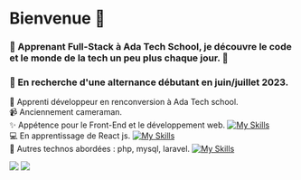 # Bienvenue :wave: 
 
 ### 💫 Apprenant Full-Stack à Ada Tech School, je découvre le code et le monde de la tech un peu plus chaque jour. 💫
 
 ### :mag_right: En recherche d'une alternance débutant en juin/juillet 2023.
 
 :turtle: Apprenti développeur en renconversion à Ada Tech school.<br />
:video_camera: Anciennement cameraman.<br />
:sparkles: Appétence pour le Front-End et le développement web. [![My Skills](https://skillicons.dev/icons?i=html,css,js)](https://skillicons.dev)<br />
:computer: En apprentissage de React js. [![My Skills](https://skillicons.dev/icons?i=react)](https://skillicons.dev)<br />
:microscope: Autres technos abordées : php, mysql, laravel.  [![My Skills](https://skillicons.dev/icons?i=php,mysql,laravel)](https://skillicons.dev)<br />

 ![](http://github-profile-summary-cards.vercel.app/api/cards/stats?username=PierreMerlaud&theme=gotham) ![](http://github-profile-summary-cards.vercel.app/api/cards/repos-per-language?username=PierreMerlaud&theme=gotham&exclude=exclude)
 

